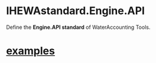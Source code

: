 # IHEWAstandard.Engine.API

Define the **Engine.API standard** of WaterAccounting Tools.

# [examples](examples/README.md)
